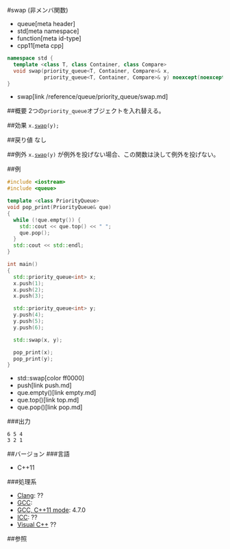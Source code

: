 #swap (非メンバ関数)
* queue[meta header]
* std[meta namespace]
* function[meta id-type]
* cpp11[meta cpp]

```cpp
namespace std {
  template <class T, class Container, class Compare>
  void swap(priority_queue<T, Container, Compare>& x,
            priority_queue<T, Container, Compare>& y) noexcept(noexcept(x.swap(y)));
}
```
* swap[link /reference/queue/priority_queue/swap.md]

##概要
2つの`priority_queue`オブジェクトを入れ替える。


##効果
`x.`[`swap`](swap.md)`(y);`


##戻り値
なし


##例外
`x.`[`swap`](swap.md)`(y)` が例外を投げない場合、この関数は決して例外を投げない。


##例
```cpp
#include <iostream>
#include <queue>

template <class PriorityQueue>
void pop_print(PriorityQueue& que)
{
  while (!que.empty()) {
    std::cout << que.top() << " ";
    que.pop();
  }
  std::cout << std::endl;
}

int main()
{
  std::priority_queue<int> x;
  x.push(1);
  x.push(2);
  x.push(3);

  std::priority_queue<int> y;
  y.push(4);
  y.push(5);
  y.push(6);

  std::swap(x, y);

  pop_print(x);
  pop_print(y);
}
```
* std::swap[color ff0000]
* push[link push.md]
* que.empty()[link empty.md]
* que.top()[link top.md]
* que.pop()[link pop.md]

###出力
```
6 5 4 
3 2 1 
```

##バージョン
###言語
- C++11

###処理系
- [Clang](/implementation.md#clang): ??
- [GCC](/implementation.md#gcc): 
- [GCC, C++11 mode](/implementation.md#gcc): 4.7.0
- [ICC](/implementation.md#icc): ??
- [Visual C++](/implementation.md#visual_cpp) ??


##参照
